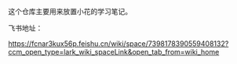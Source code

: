 这个仓库主要用来放置小花的学习笔记。

飞书地址：

https://fcnar3kux56p.feishu.cn/wiki/space/7398178390559408132?ccm_open_type=lark_wiki_spaceLink&open_tab_from=wiki_home
